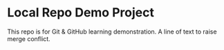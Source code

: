 # Local Repo Demo Project  

This repo is for Git & GitHub learning demonstration.
A line of text to raise merge conflict.